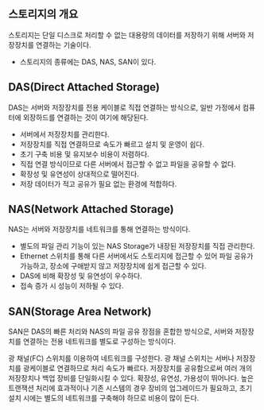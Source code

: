## 스토리지의 개요

스토리지는 단일 디스크로 처리할 수 없는 대용량의 데이터를 저장하기 위해 서버와 저장장치를 연결하는 기술이다.

- 스토리지의 종류에는 DAS, NAS, SAN이 있다.

## DAS(Direct Attached Storage)

DAS는 서버와 저장장치를 전용 케이블로 직접 연결하는 방식으로, 일반 가정에서 컴퓨터에 외장하드를 연결하는 것이 여기에 해당된다.

- 서버에서 저장장치를 관리한다.
- 저장장치를 직접 연결하므로 속도가 빠르고 설치 및 운영이 쉽다.
- 초기 구축 비용 및 유지보수 비용이 저렴하다.
- 직접 연결 방식이므로 다른 서버에서 접근할 수 없고 파일을 공유할 수 없다.
- 확장성 및 유연성이 상대적으로 떨어진다.
- 저장 데이터가 적고 공유가 필요 없는 환경에 적합하다.

## NAS(Network Attached Storage)

NAS는 서버와 저장장치를 네트워크를 통해 연결하는 방식이다.

- 별도의 파일 관리 기능이 있는 NAS Storage가 내장된 저장장치를 직접 관리한다.
- Ethernet 스위치를 통해 다른 서버에서도 스토리지에 접근할 수 있어 파일 공유가 가능하고, 장소에 구애받지 않고 저장장치에 쉽게 접근할 수 있다.
- DAS에 비해 확장성 및 유연성이 우수하다.
- 접속 증가 시 성능이 저하될 수 있다.

## SAN(Storage Area Network)

SAN은 DAS의 빠른 처리와 NAS의 파일 공유 장점을 혼합한 방식으로, 서버와 저장장치를 연결하는 전용 네트워크를 별도로 구성하는 방식이다.

광 채널(FC) 스위치를 이용하여 네트워크를 구성한다.
광 채널 스위치는 서버나 저장장치를 광케이블로 연결하므로 처리 속도가 빠르다.
저장장치를 공유함으로써 여러 개의 저장장치나 백업 장비를 단일화시킬 수 있다.
확장성, 유연성, 가용성이 뛰어나다.
높은 트랜잭션 처리에 효과적이나 기존 시스템의 경우 장비의 업그레이드가 필요하고, 초기 설치 시에는 별도의 네트워크를 구축해야 하므로 비용이 많이 든다.
